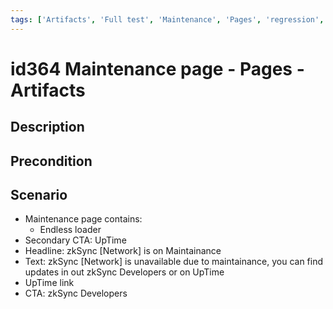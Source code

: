 ```yaml
---
tags: ['Artifacts', 'Full test', 'Maintenance', 'Pages', 'regression', 'ZKF-1970', 'Active']
---
```


# id364 Maintenance page - Pages - Artifacts

## Description


## Precondition


## Scenario
- Maintenance page contains:
    - Endless loader
- Secondary CTA: UpTime
- Headline: zkSync [Network] is on Maintainance
- Text: zkSync [Network] is unavailable due to maintainance, you can find updates in out zkSync Developers or on UpTime
- UpTime link
- CTA: zkSync Developers
